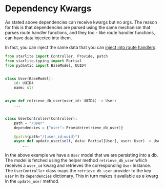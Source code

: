 # Dependency Kwargs

As stated above dependencies can receive kwargs but no args. The reason for this is that dependencies are parsed using
the same mechanism that parses route handler functions, and they too - like route handler functions, can have data
injected into them.

In fact, you can inject the same data that you
can [inject into route handlers](../2-route-handlers/1-http-route-handlers.md#http-route-handlers-kwargs).

```python
from starlite import Controller, Provide, patch
from starlite.typing import Partial
from pydantic import BaseModel, UUID4


class User(BaseModel):
    id: UUID4
    name: str


async def retrieve_db_user(user_id: UUID4) -> User:
    ...


class UserController(Controller):
    path = "/user"
    dependencies = {"user": Provide(retrieve_db_user)}

    @patch(path="/{user_id:uuid}")
    async def update_user(self, data: Partial[User], user: User) -> User:
        ...
```

In the above example we have a `User` model that we are persisting into a db. The model is fetched using the helper
method `retrieve_db_user` which receives a `user_id` kwarg and retrieves the corresponding `User` instance.
The `UserController` class maps the `retrieve_db_user` provider to the key `user` in its `dependencies` dictionary. This
in turn makes it available as a kwarg in the `update_user` method.
